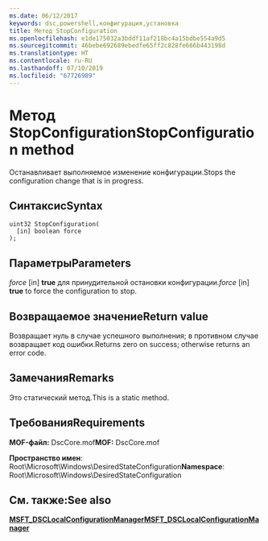 ```yaml
---
ms.date: 06/12/2017
keywords: dsc,powershell,конфигурация,установка
title: Метод StopConfiguration
ms.openlocfilehash: e1de175032a3bddf11af218bc4a15bdbe554a9d5
ms.sourcegitcommit: 46bebe692689ebedfe65ff2c828fe666b443198d
ms.translationtype: HT
ms.contentlocale: ru-RU
ms.lasthandoff: 07/10/2019
ms.locfileid: "67726989"
---
```

# <a name="stopconfiguration-method"></a><span data-ttu-id="46bac-103">Метод StopConfiguration</span><span class="sxs-lookup"><span data-stu-id="46bac-103">StopConfiguration method</span></span>

<span data-ttu-id="46bac-104">Останавливает выполняемое изменение конфигурации.</span><span class="sxs-lookup"><span data-stu-id="46bac-104">Stops the configuration change that is in progress.</span></span>

## <a name="syntax"></a><span data-ttu-id="46bac-105">Синтаксис</span><span class="sxs-lookup"><span data-stu-id="46bac-105">Syntax</span></span>

```mof
uint32 StopConfiguration(
  [in] boolean force
);
```

## <a name="parameters"></a><span data-ttu-id="46bac-106">Параметры</span><span class="sxs-lookup"><span data-stu-id="46bac-106">Parameters</span></span>

<span data-ttu-id="46bac-107">*force* \[in\] **true** для принудительной остановки конфигурации.</span><span class="sxs-lookup"><span data-stu-id="46bac-107">*force* \[in\] **true** to force the configuration to stop.</span></span>

## <a name="return-value"></a><span data-ttu-id="46bac-108">Возвращаемое значение</span><span class="sxs-lookup"><span data-stu-id="46bac-108">Return value</span></span>

<span data-ttu-id="46bac-109">Возвращает нуль в случае успешного выполнения; в противном случае возвращает код ошибки.</span><span class="sxs-lookup"><span data-stu-id="46bac-109">Returns zero on success; otherwise returns an error code.</span></span>

## <a name="remarks"></a><span data-ttu-id="46bac-110">Замечания</span><span class="sxs-lookup"><span data-stu-id="46bac-110">Remarks</span></span>

<span data-ttu-id="46bac-111">Это статический метод.</span><span class="sxs-lookup"><span data-stu-id="46bac-111">This is a static method.</span></span>

## <a name="requirements"></a><span data-ttu-id="46bac-112">Требования</span><span class="sxs-lookup"><span data-stu-id="46bac-112">Requirements</span></span>

<span data-ttu-id="46bac-113">**MOF-файл:** DscCore.mof</span><span class="sxs-lookup"><span data-stu-id="46bac-113">**MOF:** DscCore.mof</span></span>

<span data-ttu-id="46bac-114">**Пространство имен**: Root\Microsoft\Windows\DesiredStateConfiguration</span><span class="sxs-lookup"><span data-stu-id="46bac-114">**Namespace**: Root\Microsoft\Windows\DesiredStateConfiguration</span></span>

## <a name="see-also"></a><span data-ttu-id="46bac-115">См. также:</span><span class="sxs-lookup"><span data-stu-id="46bac-115">See also</span></span>

[<span data-ttu-id="46bac-116">**MSFT_DSCLocalConfigurationManager**</span><span class="sxs-lookup"><span data-stu-id="46bac-116">**MSFT_DSCLocalConfigurationManager**</span></span>](msft-dsclocalconfigurationmanager.md)
